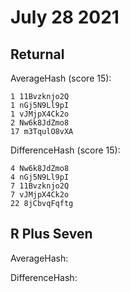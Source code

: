# July 28 2021

## Returnal

AverageHash (score 15):

~~~
1 11Bvzknjo2Q
1 nGj5N9Ll9pI
1 vJMjpX4Ck2o
2 Nw6k8JdZmo8
17 m3TqulO8vXA
~~~

DifferenceHash (score 15):

~~~
4 Nw6k8JdZmo8
4 nGj5N9Ll9pI
7 11Bvzknjo2Q
7 vJMjpX4Ck2o
22 8jCbvqFqftg
~~~

## R Plus Seven

AverageHash:

DifferenceHash:
